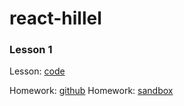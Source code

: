 # react-hillel

### Lesson 1
Lesson: [code](https://github.com/olegandreyev/React-01-03-2020)

Homework: [github](https://github.com/VestryOd/react-hillel/hw-01)
Homework: [sandbox](https://eh9vo.csb.app/)